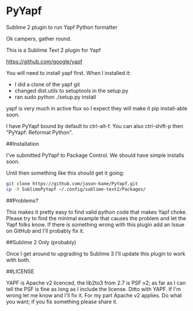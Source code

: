 # PyYapf
Sublime 2 plugin to run Yapf Python formatter

Ok campers, gather round.

This is a Sublime Text 2 plugin for Yapf

https://github.com/google/yapf

You will need to install yapf first.  When I installed it:
*  I did a clone of the yapf git 
*  changed dist.utils to setuptools in the setup.py 
*  ran sudo python ./setup.py install

yapf is very much in active flux so I expect they will make it pip install-able soon.

I have PyYapf bound by default to ctrl-alt-f.  You can also ctrl-shift-p then "PyYapf: Reformat Python".

##Installation

I've submitted PyYapf to Package Control.  We should have simple installs soon.

Until then something like this should get it going:

```sh
git clone https://github.com/jason-kane/PyYapf.git
cp -R SublimePyYapf ~/.config/sublime-text2/Packages/
```
##Problems?

This makes it pretty easy to find valid python code that makes Yapf choke.  Please try to find the minimal example that causes the problem and let the Yapf folks know.  If there is something wrong with this plugin add an Issue on GitHub and I'll probably fix it.


##Sublime 2 Only (probably)

Once I get around to upgrading to Sublime 3 I'll update this plugin to work with both. 

##LICENSE

YAPF is Apache v2 licenced, the lib2to3 from 2.7 is PSF v2; as far as I can tell the PSF is fine as long as I include the license.  Ditto with YAPF.  If I'm wrong let me know and I'll fix it.  For my part Apache v2 applies.  Do what you want; if you fix something please share it.

